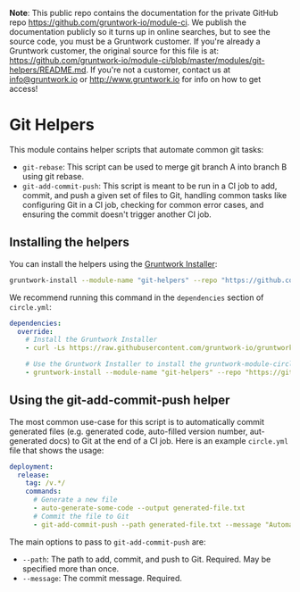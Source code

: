 **Note**: This public repo contains the documentation for the private GitHub repo <https://github.com/gruntwork-io/module-ci>.
We publish the documentation publicly so it turns up in online searches, but to see the source code, you must be a Gruntwork customer.
If you're already a Gruntwork customer, the original source for this file is at: <https://github.com/gruntwork-io/module-ci/blob/master/modules/git-helpers/README.md>.
If you're not a customer, contact us at <info@gruntwork.io> or <http://www.gruntwork.io> for info on how to get access!

# Git Helpers

This module contains helper scripts that automate common git tasks:

* `git-rebase`: This script can be used to merge git branch A into branch B using git rebase.
* `git-add-commit-push`: This script is meant to be run in a CI job to add, commit, and push a given set of files to
  Git, handling common tasks like configuring Git in a CI job, checking for common error cases, and ensuring the commit
  doesn't trigger another CI job.

## Installing the helpers

You can install the helpers using the [Gruntwork Installer](https://github.com/gruntwork-io/gruntwork-installer):

```bash
gruntwork-install --module-name "git-helpers" --repo "https://github.com/gruntwork-io/module-ci" --tag "0.0.1"
```

We recommend running this command in the `dependencies` section of `circle.yml`:

```yaml
dependencies:
  override:
    # Install the Gruntwork Installer
    - curl -Ls https://raw.githubusercontent.com/gruntwork-io/gruntwork-installer/master/bootstrap-gruntwork-installer.sh | bash /dev/stdin --version 0.0.9

    # Use the Gruntwork Installer to install the gruntwork-module-circleci-helpers module
    - gruntwork-install --module-name "git-helpers" --repo "https://github.com/gruntwork-io/module-ci" --tag "0.0.5"
```

## Using the git-add-commit-push helper

The most common use-case for this script is to automatically commit generated files (e.g. generated code, auto-filled
version number, aut-generated docs) to Git at the end of a CI job. Here is an example `circle.yml` file that shows the
usage:

```yaml
deployment:
  release:
    tag: /v.*/
    commands:
      # Generate a new file
      - auto-generate-some-code --output generated-file.txt
      # Commit the file to Git
      - git-add-commit-push --path generated-file.txt --message "Automatically regenerate generated-file.txt"
```

The main options to pass to `git-add-commit-push` are:

* `--path`: The path to add, commit, and push to Git. Required. May be specified more than once.
* `--message`: The commit message. Required.
